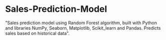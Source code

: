 # Sales-Prediction-Model
"Sales prediction model using Random Forest algorithm, built with Python and libraries NumPy, Seaborn, Matplotlib, Scikit_learn and Pandas. Predicts sales based on historical data".
